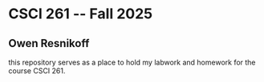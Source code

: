 # CSCI 261 -- Fall 2025
## Owen Resnikoff

this repository serves as a place to hold my labwork and homework for the course CSCI 261.
